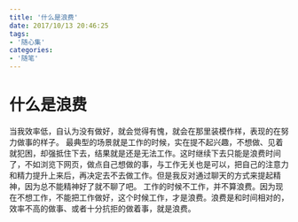 ```yaml
---
title: '什么是浪费'
date: 2017/10/13 20:46:25
tags: 
- '随心集'
categories:
- '随笔'
---
```

# 什么是浪费
当我效率低，自认为没有做好，就会觉得有愧，就会在那里装模作样，表现的在努力做事的样子。
最典型的场景就是工作的时候，实在提不起兴趣，不想做、见着就犯困，却强抵住下去，结果就是还是无法工作。这时继续下去只能是浪费时间了，不如浏览下网页，做点自己想做的事，与工作无关也是可以，把自己的注意力和精力提升上来后，再决定去不去做工作。但是我反对通过聊天的方式来提起精神，因为总不能精神好了就不聊了吧。
工作的时候不工作，并不算浪费。因为现在不想工作，不能把工作做好，这个时候工作，才是浪费。浪费是和时间相对的，效率不高的做事、或者十分抗拒的做着事，就是浪费。